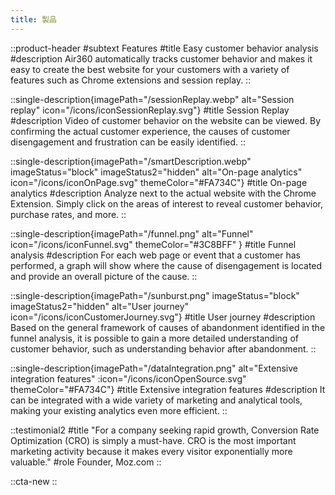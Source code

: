 ```yaml
---
title: 製品
---
```


::product-header
#subtext
Features
#title
Easy customer behavior analysis
#description
Air360 automatically tracks customer behavior and makes it easy to create the best website for your customers with a variety of features such as Chrome extensions and session replay.
::

::single-description{imagePath="/sessionReplay.webp" alt="Session replay" icon="/icons/iconSessionReplay.svg"}
#title
Session Replay
#description
Video of customer behavior on the website can be viewed. By confirming the actual customer experience, the causes of customer disengagement and frustration can be easily identified.
::

::single-description{imagePath="/smartDescription.webp" imageStatus="block" imageStatus2="hidden" alt="On-page analytics" icon="/icons/iconOnPage.svg" themeColor="#FA734C"}
#title
On-page analytics
#description
Analyze next to the actual website with the Chrome Extension. Simply click on the areas of interest to reveal customer behavior, purchase rates, and more.
::

::single-description{imagePath="/funnel.png" alt="Funnel" icon="/icons/iconFunnel.svg" themeColor="#3C8BFF" }
#title
Funnel analysis
#description
For each web page or event that a customer has performed, a graph will show where the cause of disengagement is located and provide an overall picture of the cause.
::

::single-description{imagePath="/sunburst.png" imageStatus="block" imageStatus2="hidden" alt="User journey" icon="/icons/iconCustomerJourney.svg"}
#title
User journey
#description
Based on the general framework of causes of abandonment identified in the funnel analysis, it is possible to gain a more detailed understanding of customer behavior, such as understanding behavior after abandonment.
::

::single-description{imagePath="/dataIntegration.png" alt="Extensive integration features" :icon="/icons/iconOpenSource.svg" themeColor="#FA734C"}
#title
Extensive integration features
#description
It can be integrated with a wide variety of marketing and analytical tools, making your existing analytics even more efficient.
::

::testimonial2
#title
"For a company seeking rapid growth, Conversion Rate Optimization (CRO) is simply a must-have. CRO is the most important marketing activity because it makes every visitor exponentially more valuable."
#role
Founder, Moz.com
::

::cta-new
::